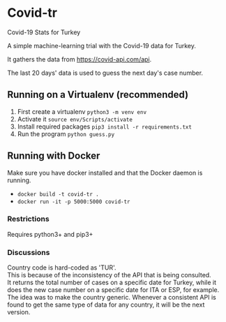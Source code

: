 # Covid-tr
Covid-19 Stats for Turkey

A simple machine-learning trial with the Covid-19 data for Turkey.

It gathers the data from https://covid-api.com/api.

The last 20 days' data is used to guess the next day's case number.

## Running on a Virtualenv (recommended)
1. First create a virtualenv
    `python3 -m venv env`
2. Activate it
    `source env/Scripts/activate`
3. Install required packages
    `pip3 install -r requirements.txt`
4. Run the program
    `python guess.py`

## Running with Docker
Make sure you have docker installed and that the Docker daemon is running.
- `docker build -t covid-tr .`
- `docker run -it -p 5000:5000 covid-tr`

### Restrictions
Requires python3+ and pip3+

### Discussions
Country code is hard-coded as 'TUR'.  
This is because of the inconsistency of the API that is being consulted.  
It returns the total number of cases on a specific date for Turkey, while it does the new case number on a specific date for ITA or ESP, for example.  
The idea was to make the country generic. Whenever a consistent API is found to get the same type of data for any country, it will be the next version.
